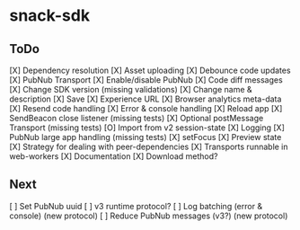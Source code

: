 # snack-sdk

## ToDo

[X] Dependency resolution
[X] Asset uploading
[X] Debounce code updates
[X] PubNub Transport
[X] Enable/disable PubNub
[X] Code diff messages
[X] Change SDK version (missing validations)
[X] Change name & description
[X] Save
[X] Experience URL
[X] Browser analytics meta-data
[X] Resend code handling
[X] Error & console handling
[X] Reload app
[X] SendBeacon close listener (missing tests)
[X] Optional postMessage Transport (missing tests)
[O] Import from v2 session-state
[X] Logging
[X] PubNub large app handling (missing tests)
[X] setFocus
[X] Preview state
[X] Strategy for dealing with peer-dependencies
[X] Transports runnable in web-workers
[X] Documentation
[X] Download method?

## Next

[ ] Set PubNub uuid
[ ] v3 runtime protocol?
[ ] Log batching (error & console) (new protocol)
[ ] Reduce PubNub messages (v3?) (new protocol)
